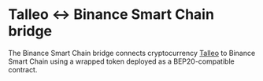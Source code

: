 # Talleo ↔ Binance Smart Chain bridge

The Binance Smart Chain bridge connects cryptocurrency [Talleo](https://github.com/TalleoProject/Talleo) to Binance Smart Chain using a wrapped token deployed as a BEP20-compatible contract.
